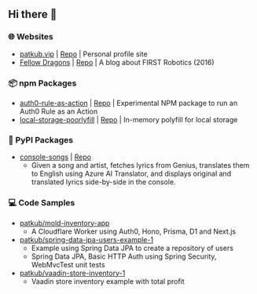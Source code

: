 ## Hi there 👋

### 🌐 Websites
- [patkub.vip](https://patkub.vip/) | [Repo](https://github.com/patkub/patkub-site) | Personal profile site
- [Fellow Dragons](https://patkub.github.io/fellow-dragons/) | [Repo](https://github.com/patkub/fellow-dragons) | A blog about FIRST Robotics (2016)

### 📦 npm Packages
- [auth0-rule-as-action](https://www.npmjs.com/package/auth0-rule-as-action) | [Repo](https://github.com/patkub/auth0-rule-as-action) | Experimental NPM package to run an Auth0 Rule as an Action
- [local-storage-poorlyfill](https://www.npmjs.com/package/local-storage-poorlyfill) | [Repo](https://github.com/patkub/local-storage-poorlyfill) | In-memory polyfill for local storage

### 🐍 PyPI Packages
- [console-songs](https://pypi.org/project/console-songs/) | [Repo](https://github.com/patkub/console-songs)
  - Given a song and artist, fetches lyrics from Genius, translates them to English using Azure AI Translator, and displays original and translated lyrics side-by-side in the console.

### 💻 Code Samples
- [patkub/mold-inventory-app](https://github.com/patkub/mold-inventory-app)
  - A Cloudflare Worker using Auth0, Hono, Prisma, D1 and Next.js
- [patkub/spring-data-jpa-users-example-1](https://github.com/patkub/spring-data-jpa-users-example-1)
  - Example using Spring Data JPA to create a repository of users
  - Spring Data JPA, Basic HTTP Auth using Spring Security, WebMvcTest unit tests
- [patkub/vaadin-store-inventory-1](https://github.com/patkub/vaadin-store-inventory-1)
  - Vaadin store inventory example with total profit

<!--
**patkub/patkub** is a ✨ _special_ ✨ repository because its `README.md` (this file) appears on your GitHub profile.

Here are some ideas to get you started:

- 🔭 I’m currently working on ...
- 🌱 I’m currently learning ...
- 👯 I’m looking to collaborate on ...
- 🤔 I’m looking for help with ...
- 💬 Ask me about ...
- 📫 How to reach me: ...
- 😄 Pronouns: ...
- ⚡ Fun fact: ...
-->
